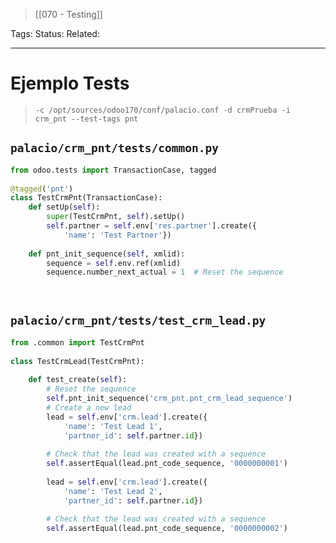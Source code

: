 > [[070 - Testing]]

Tags: 
Status: 
Related: 

___

# Ejemplo Tests

> `-c /opt/sources/odoo170/conf/palacio.conf -d crmPrueba -i crm_pnt --test-tags pnt`

## `palacio/crm_pnt/tests/common.py`
```python
from odoo.tests import TransactionCase, tagged  
  
@tagged('pnt')  
class TestCrmPnt(TransactionCase):  
    def setUp(self):  
        super(TestCrmPnt, self).setUp()  
        self.partner = self.env['res.partner'].create({  
            'name': 'Test Partner'})  
  
    def pnt_init_sequence(self, xmlid):  
        sequence = self.env.ref(xmlid)  
        sequence.number_next_actual = 1  # Reset the sequence
        
        
```

## `palacio/crm_pnt/tests/test_crm_lead.py`
```python
from .common import TestCrmPnt  
  
class TestCrmLead(TestCrmPnt):  
  
    def test_create(self):  
        # Reset the sequence  
        self.pnt_init_sequence('crm_pnt.pnt_crm_lead_sequence')  
        # Create a new lead  
        lead = self.env['crm.lead'].create({  
            'name': 'Test Lead 1',  
            'partner_id': self.partner.id})  
            
        # Check that the lead was created with a sequence  
        self.assertEqual(lead.pnt_code_sequence, '0000000001')  
        
        lead = self.env['crm.lead'].create({  
            'name': 'Test Lead 2',  
            'partner_id': self.partner.id})  
            
        # Check that the lead was created with a sequence  
        self.assertEqual(lead.pnt_code_sequence, '0000000002')
```